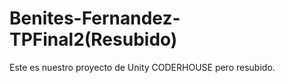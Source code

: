 # Benites-Fernandez-TPFinal2(Resubido)
 Este es nuestro proyecto de Unity CODERHOUSE pero resubido.
